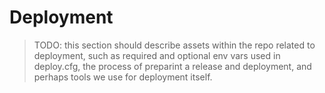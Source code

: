 # Deployment

> TODO: this section should describe assets within the repo related to deployment, such as required and optional env vars used in deploy.cfg, the process of preparint a release and deployment, and perhaps tools we use for deployment itself.